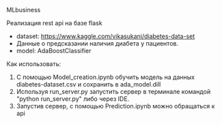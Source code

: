 MLbusiness

Реализация rest api на базе flask 

- dataset: https://www.kaggle.com/vikasukani/diabetes-data-set
- Данные о предсказании наличия диабета у пациентов. 
- model: AdaBoostClassifier

Как использовать:
1. С помощью Model_creation.ipynb обучить модель на данных diabetes-dataset.csv и сохранить в ada_model.dill
2. Используя run_server.py запустить сервер в терминале командой "python run_server.py" либо через IDE.
3. Запустив сервер, с помощью Prediction.ipynb можно обращаться к api